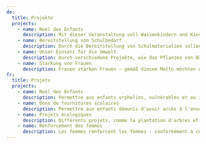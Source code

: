 ```yaml
---
de:
  title: Projekte
  projects:
    - name: Noel des Enfants
      description: Mit dieser Veranstaltung soll Waisenkindern und Kindern aus Familien mit geringem Einkommen ein schönes Weihnachtsfest ermöglicht werden.
    - name: Bereitstellung von Schulbedarf
      description: Durch die Bereitstellung von Schulmaterialien sollen bedürftige Familien mit geringem Einkommen entlastet werden und bedürftigen Kindern der Schulgang ermöglicht werden.
    - name: Unser Einsatz für die Umwelt
      description: Durch verschiedene Projekte, wie das Pflanzen von Bäumen und Müllsammelaktionen, soll der Umwelt ein Stück zurückgegeben werden und ein Beitrag zu Verbesserung der Lebensbedingungen geleistet werden.
    - name: Stärkung von Frauen
      description: Frauen stärken Frauen – gemäß diesem Motto möchten wir Frauen und Mädchen Weiterbildungen und Podiumsdiskussionen anbieten, um sie in ihrem Alltag und in der Berufswelt zu unterstützen.
fr:
  title: Projets
  projects:
    - name: Noel des Enfants
      description: Permettre aux enfants orphelins, vulnérables et ou issus des familles de 05 à 12 ans à revenus faibles d’avoir des belles fêtes de fin d’année.
    - name: Dons de fournitures scolaires
      description: Permettre aux enfants démunis d’avoir accès à l'enseignement de qualité en leur fournissant du matériel scolaire.
    - name: Projets écologiques
      description: Différents projets, comme la plantation d'arbres et le ramassage des déchets, visent à rendre à l'environnement une partie de ce qu'il a été détruit et à contribuer à l'amélioration des conditions de vie.
    - name: Renforcement des femmes
      description: Les femmes renforcent les femmes - conformément à cette devise, nous souhaitons proposer aux femmes et aux jeunes filles des formations continues et des tables rondes afin de les soutenir dans leur vie quotidienne et dans le monde du travail.
---
```

